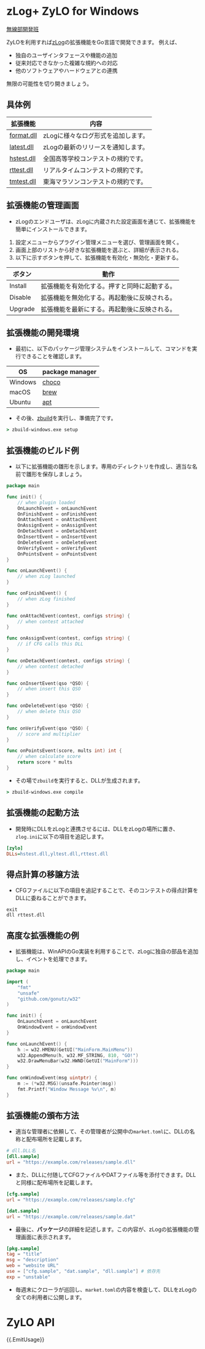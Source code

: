zLog+ ZyLO for Windows
====

[無線部開発班](https://pafelog.net)

ZyLOを利用すれば[zLog](https://zlog.org)の拡張機能をGo言語で開発できます。
例えば、

- 独自のユーザインタフェースや機能の追加
- 従来対応できなかった複雑な規約への対応
- 他のソフトウェアやハードウェアとの連携

無限の可能性を切り開きましょう。

## 具体例

|拡張機能                                                               |内容                              |
|-----------------------------------------------------------------------|----------------------------------|
|[format.dll](https://github.com/nextzlog/zylo/tree/master/utils/format)|zLogに様々なログ形式を追加します。|
|[latest.dll](https://github.com/nextzlog/zylo/tree/master/utils/latest)|zLogの最新のリリースを通知します。|
|[hstest.dll](https://github.com/nextzlog/zylo/tree/master/rules/hstest)|全国高等学校コンテストの規約です。|
|[rttest.dll](https://github.com/nextzlog/zylo/tree/master/rules/rttest)|リアルタイムコンテストの規約です。|
|[tmtest.dll](https://github.com/nextzlog/zylo/tree/master/rules/tmtest)|東海マラソンコンテストの規約です。|

## 拡張機能の管理画面

- zLogのエンドユーザは、zLogに内蔵された設定画面を通じて、拡張機能を簡単にインストールできます。

1. 設定メニューからプラグイン管理メニューを選び、管理画面を開く。
2. 画面上部のリストから好きな拡張機能を選ぶと、詳細が表示される。
3. 以下に示すボタンを押して、拡張機能を有効化・無効化・更新する。

|ボタン |動作                                        |
|-------|--------------------------------------------|
|Install|拡張機能を有効化する。押すと同時に起動する。|
|Disable|拡張機能を無効化する。再起動後に反映される。|
|Upgrade|拡張機能を最新にする。再起動後に反映される。|

## 拡張機能の開発環境

- 最初に、以下のパッケージ管理システムをインストールして、コマンドを実行できることを確認します。

|OS      |package manager                |
|--------|-------------------------------|
|Windows |[choco](https://chocolatey.org)|
|macOS   |[brew](https://brew.sh)        |
|Ubuntu  |[apt](https://debian.org)      |

- その後、[zbuild](https://github.com/nextzlog/zylo/releases/tag/zbuild)を実行し、準備完了です。

```bat
> zbuild-windows.exe setup
```

## 拡張機能のビルド例

- 以下に拡張機能の雛形を示します。専用のディレクトリを作成し、適当な名前で雛形を保存しましょう。

```go
package main

func init() {
	// when plugin loaded
	OnLaunchEvent = onLaunchEvent
	OnFinishEvent = onFinishEvent
	OnAttachEvent = onAttachEvent
	OnAssignEvent = onAssignEvent
	OnDetachEvent = onDetachEvent
	OnInsertEvent = onInsertEvent
	OnDeleteEvent = onDeleteEvent
	OnVerifyEvent = onVerifyEvent
	OnPointsEvent = onPointsEvent
}

func onLaunchEvent() {
	// when zLog launched
}

func onFinishEvent() {
	// when zLog finished
}

func onAttachEvent(contest, configs string) {
	// when contest attached
}

func onAssignEvent(contest, configs string) {
	// if CFG calls this DLL
}

func onDetachEvent(contest, configs string) {
	// when contest detached
}

func onInsertEvent(qso *QSO) {
	// when insert this QSO
}

func onDeleteEvent(qso *QSO) {
	// when delete this QSO
}

func onVerifyEvent(qso *QSO) {
	// score and multiplier
}

func onPointsEvent(score, mults int) int {
	// when calculate score
	return score * mults
}
```

- その場で`zbuild`を実行すると、DLLが生成されます。

```bat
> zbuild-windows.exe compile
```

## 拡張機能の起動方法

- 開発時にDLLをzLogと連携させるには、DLLをzLogの場所に置き、`zlog.ini`に以下の項目を追記します。

```ini
[zylo]
DLLs=hstest.dll,yltest.dll,rttest.dll
```

## 得点計算の移譲方法

- CFGファイルに以下の項目を追記することで、そのコンテストの得点計算をDLLに委ねることができます。

```
exit
dll rttest.dll
```

## 高度な拡張機能の例

- 拡張機能は、WinAPIのGo実装を利用することで、zLogに独自の部品を追加し、イベントを処理できます。

```go
package main

import (
	"fmt"
	"unsafe"
	"github.com/gonutz/w32"
)

func init() {
	OnLaunchEvent = onLaunchEvent
	OnWindowEvent = onWindowEvent
}

func onLaunchEvent() {
	h := w32.HMENU(GetUI("MainForm.MainMenu"))
	w32.AppendMenu(h, w32.MF_STRING, 810, "GO!")
	w32.DrawMenuBar(w32.HWND(GetUI("MainForm")))
}

func onWindowEvent(msg uintptr) {
	m := (*w32.MSG)(unsafe.Pointer(msg))
	fmt.Printf("Window Message %v\n", m)
}
```

## 拡張機能の頒布方法

- 適当な管理者に依頼して、その管理者が公開中の`market.toml`に、DLLの名称と配布場所を記載します。

```toml
# dll.DLL名
[dll.sample]
url = "https://example.com/releases/sample.dll"
```

- また、DLLに付随してCFGファイルやDATファイル等を添付できます。DLLと同様に配布場所を記載します。

```toml
[cfg.sample]
url = "https://example.com/releases/sample.cfg"

[dat.sample]
url = "https://example.com/releases/sample.dat"
```

- 最後に、**パッケージ**の詳細を記述します。この内容が、zLogの拡張機能の管理画面に表示されます。

```toml
[pkg.sample]
tag = "title"
msg = "description"
web = "website URL"
use = ["cfg.sample", "dat.sample", "dll.sample"] # 依存先
exp = "unstable"
```

- 毎週末にクローラが巡回し、`market.toml`の内容を検査して、DLLをzLogの全ての利用者に公開します。

# ZyLO API

{{.EmitUsage}}
